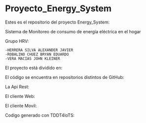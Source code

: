 # Proyecto_Energy_System
Estes es el repositorio del proyecto Energy_System:

Sistema de Monitoreo de consumo de energía eléctrica en el hogar

Grupo HRV:
```
-HERRERA SILVA ALEXANDER JAVIER
-ROBALINO CHUEZ BRYAN EDUARDO
-VERA MACIAS JOHN KLEINER
```
El proyecto está dividido en:

El código se encuentra en repositorios distintos de GitHub:

La Api Rest:

El cliente Web:

El cliente Movil:

Codigo generado con TDDT4IoTS:
